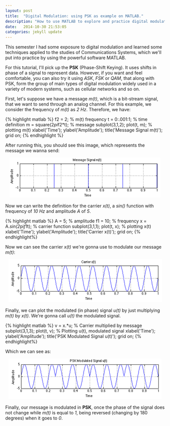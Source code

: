 ```yaml
---
layout: post
title:  "Digital Modulation: using PSK as example on MATLAB."
description: "How to use MATLAB to explore and practice digital modulation."
date:   2014-10-30 21:53:05
categories: jekyll update
---
```

This semester I had some exposure to digital modulation and learned some techniques applied to the studies of Communications Systems, which we'll put into practice by using the powerful software MATLAB.

For this tutorial, I'll pick up the **PSK** (Phase-Shift Keying). It uses shifts in phase of a signal to represent data. However, if you want and feel comfortable, you can also try it using *ASK*, *FSK* or *QAM*, that along with PSK, form the group of main types of digital modulation widely used in a variety of modern systems, such as cellular networks and so on. 

First, let's suppose we have a message *m(t)*, which is a bit-stream signal, that we want to send through an analog channel. For this example, we consider the frequency of *m(t)* as *2 Hz*. Therefore, we have:

{% highlight matlab %}
f2 = 2;                       	% m(t) frequency
t = 0:.001:1;			% time definition
m = square(2*pi*f2*t);          % message 
subplot(3,1,2);
plot(t, m);                     % plotting m(t)
xlabel('Time');
ylabel('Amplitude');
title('Message Signal m(t)');
grid on;
{% endhighlight %}

After running this, you should see this image, which represents the message we wanna send: 

<div style="text-align:center" markdown="1">
<!-- ![Message Signal](http://tolribeiro.github.io/mywebsite/downloads/message.png "Message Signal m(t)") -->
<img src="./static/img/message.png"/>
</div>

Now we can write the definition for the carrier *x(t)*, a *sin()* function with frequency of *10 Hz* and amplitude *A* of *5*.

{% highlight matlab %}
A = 5;                        % amplitude
f1 = 10;                      % frequency
x = A.*sin(2*pi*f1*t);        % carrier function
subplot(3,1,1);
plot(t, x);                   % plotting x(t)
xlabel('Time');
ylabel('Amplitude');
title('Carrier x(t)');
grid on;
{% endhighlight%}

Now we can see the carrier *x(t)* we're gonna use to modulate our message *m(t)*:

<div style="text-align:center" markdown="1">
<!-- ![Carrier Signal](http://tolribeiro.github.io/mywebsite/downloads/carrier.png "Carrier x(t)") -->
<img src="./static/img/carrier.png"/>
</div>

Finally, we can plot the modulated (in phase) signal *u(t)* by just multiplying *m(t)* by *x(t)*. We're gonna call *u(t)* the modulated signal.

{% highlight matlab %}
v = x.*u;                      % Carrier multiplied by message
subplot(3,1,3);
plot(t, v);                    % Plotting u(t), modulated signal
xlabel('Time');
ylabel('Amplitude');
title('PSK Modulated Signal u(t)');
grid on;
{% endhighlight%}

Which we can see as:

<div style="text-align:center" markdown="1">
<!-- ![Modulated Signal](http://tolribeiro.github.io/mywebsite/downloads/modulated.png "PSK Modulated Signal u(t)") -->
<img src="./static/img/modulated.png"/>
</div>

Finally, our message is modulated in **PSK**, once the phase of the signal does not change while *m(t)* is equal to *1*, being reversed (changing by 180 degrees) when it goes to *0*.
